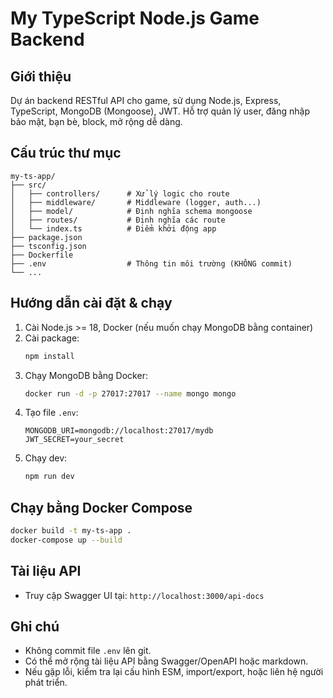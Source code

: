 # My TypeScript Node.js Game Backend

## Giới thiệu

Dự án backend RESTful API cho game, sử dụng Node.js, Express, TypeScript, MongoDB (Mongoose), JWT. Hỗ trợ quản lý user, đăng nhập bảo mật, bạn bè, block, mở rộng dễ dàng.

## Cấu trúc thư mục

```
my-ts-app/
├── src/
│   ├── controllers/      # Xử lý logic cho route
│   ├── middleware/       # Middleware (logger, auth...)
│   ├── model/            # Định nghĩa schema mongoose
│   ├── routes/           # Định nghĩa các route
│   └── index.ts          # Điểm khởi động app
├── package.json
├── tsconfig.json
├── Dockerfile
├── .env                  # Thông tin môi trường (KHÔNG commit)
└── ...
```

## Hướng dẫn cài đặt & chạy

1. Cài Node.js >= 18, Docker (nếu muốn chạy MongoDB bằng container)
2. Cài package:
   ```sh
   npm install
   ```
3. Chạy MongoDB bằng Docker:
   ```sh
   docker run -d -p 27017:27017 --name mongo mongo
   ```
4. Tạo file `.env`:
   ```env
   MONGODB_URI=mongodb://localhost:27017/mydb
   JWT_SECRET=your_secret
   ```
5. Chạy dev:
   ```sh
   npm run dev
   ```

## Chạy bằng Docker Compose

```sh
docker build -t my-ts-app .
docker-compose up --build
```

## Tài liệu API

- Truy cập Swagger UI tại: `http://localhost:3000/api-docs`

## Ghi chú

- Không commit file `.env` lên git.
- Có thể mở rộng tài liệu API bằng Swagger/OpenAPI hoặc markdown.
- Nếu gặp lỗi, kiểm tra lại cấu hình ESM, import/export, hoặc liên hệ người phát triển.
